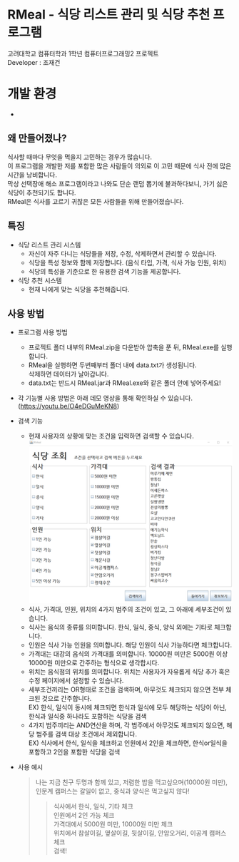 # RMeal - 식당 리스트 관리 및 식당 추천 프로그램
고려대학교 컴퓨터학과 1학년 컴퓨터프로그래밍2 프로젝트   
Developer : 조재건

# 개발 환경
 *

## 왜 만들어졌나?
식사할 때마다 무엇을 먹을지 고민하는 경우가 많습니다.  
이 프로그램을 개발한 저를 포함한 많은 사람들이 의외로 이 고민 때문에 식사 전에 많은 시간을 낭비합니다.  
막상 선택장애 해소 프로그램이라고 나와도 단순 랜덤 뽑기에 불과하다보니, 가기 싫은 식당이 추천되기도 합니다.  
RMeal은 식사를 고르기 귀찮은 모든 사람들을 위해 만들어졌습니다.

## 특징
* 식당 리스트 관리 시스템  
  * 자신이 자주 다니는 식당들을 저장, 수정, 삭제하면서 관리할 수 있습니다.
  * 식당을 특성 정보와 함께 저장합니다. (음식 타입, 가격, 식사 가능 인원, 위치)
  * 식당의 특성을 기준으로 한 유용한 검색 기능을 제공합니다.
* 식당 추천 시스템
  * 현재 나에게 맞는 식당을 추천해줍니다.
 
## 사용 방법
* 프로그램 사용 방법
  * 프로젝트 폴더 내부의 RMeal.zip을 다운받아 압축을 푼 뒤, RMeal.exe를 실행합니다.
  * RMeal을 실행하면 두번째부터 폴더 내에 data.txt가 생성됩니다.  
   삭제하면 데이터가 날아갑니다.  
  * data.txt는 반드시 RMeal.jar과 RMeal.exe와 같은 폴더 안에 넣어주세요!
* 각 기능별 사용 방법은 아래 데모 영상을 통해 확인하실 수 있습니다.  
  (https://youtu.be/O4eDGuMeKN8)

* 검색 기능
  * 현재 사용자의 상황에 맞는 조건을 입력하면 검색할 수 있습니다.
  ![image](./Image/image.jpg)
  * 식사, 가격대, 인원, 위치의 4가지 범주의 조건이 있고, 그 아래에 세부조건이 있습니다.
  * 식사는 음식의 종류를 의미합니다. 한식, 일식, 중식, 양식 외에는 기타로 체크합니다.
  * 인원은 식사 가능 인원을 의미합니다. 해당 인원이 식사 가능하다면 체크합니다.
  * 가격대는 대강의 음식의 가격대를 의미합니다. 10000원 미만은 5000원 이상 10000원 미만으로 간주하는 형식으로 생각합시다.
  * 위치는 음식점의 위치를 의미합니다. 위치는 사용자가 자유롭게 식당 추가 혹은 수정 페이지에서 설정할 수 있습니다.
  * 세부조건끼리는 OR형태로 조건을 검색하며, 아무것도 체크되지 않으면 전부 체크된 것으로 간주합니다.  
  EX) 한식, 일식이 동시에 체크되면 한식과 일식에 모두 해당하는 식당이 아닌, 한식과 일식중 하나라도 포함하는 식당을 검색
  * 4가지 범주끼리는 AND연산을 하며, 각 범주에서 아무것도 체크되지 않으면, 해당 범주를 검색 대상 조건에서 제외합니다.  
  EX) 식사에서 한식, 일식을 체크하고 인원에서 2인을 체크하면, 한식or일식을 포함하고 2인을 포함한 식당을 검색  
 * 사용 예시
   > 나는 지금 친구 두명과 함께 있고, 저렴한 밥을 먹고싶으며(10000원 미만), 인문계 캠퍼스는 갈일이 없고, 중식과 양식은 먹고싶지 않다!
   >> 식사에서 한식, 일식, 기타 체크  
   >> 인원에서 2인 가능 체크  
   >> 가격대에서 5000원 미만, 10000원 미만 체크  
   >> 위치에서 참살이길, 옆살이길, 뒷살이길, 안암오거리, 이공계 캠퍼스 체크  
   >> 검색!
 
 

